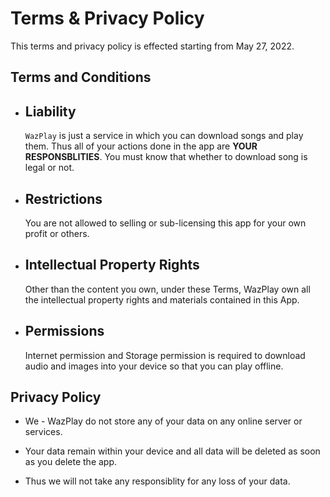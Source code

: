 # Terms & Privacy Policy

This terms and privacy policy is effected starting from May 27, 2022.

## Terms and Conditions

- ## Liability

  `WazPlay` is just a service in which you can download songs and play them. Thus all of your actions done in the app are **YOUR RESPONSBLITIES**. You must know that whether to download song is legal or not.

- ## Restrictions

  You are not allowed to selling or sub-licensing this app for your own profit or others.

- ## Intellectual Property Rights

  Other than the content you own, under these Terms, WazPlay own all the intellectual property rights and materials contained in this App.

- ## Permissions

  Internet permission and Storage permission is required to download audio and images into your device so that you can play offline.

## Privacy Policy

- We - WazPlay do not store any of your data on any online server or services.
- Your data remain within your device and all data will be deleted as soon as you delete the app.

- Thus we will not take any responsiblity for any loss of your data.
